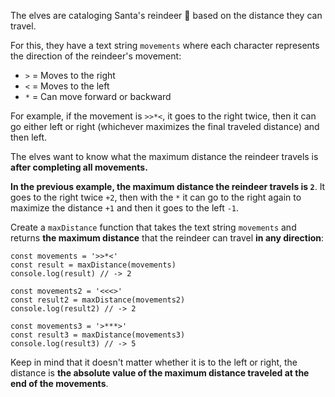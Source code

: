 The elves are cataloging Santa's reindeer 🦌 based on the distance they can travel.

For this, they have a text string `movements` where each character represents the direction of the reindeer's movement:

*   `>` = Moves to the right
*   `<` = Moves to the left
*   `*` = Can move forward or backward

For example, if the movement is `>>*<`, it goes to the right twice, then it can go either left or right (whichever maximizes the final traveled distance) and then left.

The elves want to know what the maximum distance the reindeer travels is **after completing all movements.**

**In the previous example, the maximum distance the reindeer travels is `2`**. It goes to the right twice `+2`, then with the `*` it can go to the right again to maximize the distance `+1` and then it goes to the left `-1`.

Create a `maxDistance` function that takes the text string `movements` and returns **the maximum distance** that the reindeer can travel **in any direction**:

    const movements = '>>*<'
    const result = maxDistance(movements)
    console.log(result) // -> 2
    
    const movements2 = '<<<>'
    const result2 = maxDistance(movements2)
    console.log(result2) // -> 2
    
    const movements3 = '>***>'
    const result3 = maxDistance(movements3)
    console.log(result3) // -> 5
    

Keep in mind that it doesn't matter whether it is to the left or right, the distance is **the absolute value of the maximum distance traveled at the end of the movements**.